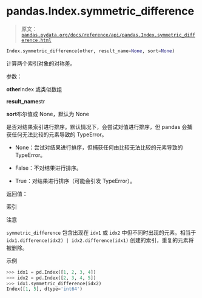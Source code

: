 # pandas.Index.symmetric_difference

> 原文：[`pandas.pydata.org/docs/reference/api/pandas.Index.symmetric_difference.html`](https://pandas.pydata.org/docs/reference/api/pandas.Index.symmetric_difference.html)

```py
Index.symmetric_difference(other, result_name=None, sort=None)
```

计算两个索引对象的对称差。

参数：

**other**Index 或类似数组

**result_name**str

**sort**布尔值或 None，默认为 None

是否对结果索引进行排序。默认情况下，会尝试对值进行排序，但 pandas 会捕获任何无法比较的元素导致的 TypeError。

+   None：尝试对结果进行排序，但捕获任何由比较无法比较的元素导致的 TypeError。

+   False：不对结果进行排序。

+   True：对结果进行排序（可能会引发 TypeError）。

返回值：

索引

注意

`symmetric_difference` 包含出现在 `idx1` 或 `idx2` 中但不同时出现的元素。相当于 `idx1.difference(idx2) | idx2.difference(idx1)` 创建的索引，重复的元素将被删除。

示例

```py
>>> idx1 = pd.Index([1, 2, 3, 4])
>>> idx2 = pd.Index([2, 3, 4, 5])
>>> idx1.symmetric_difference(idx2)
Index([1, 5], dtype='int64') 
```
